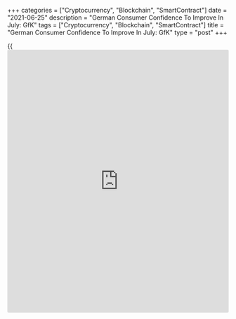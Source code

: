 +++
categories = ["Cryptocurrency", "Blockchain", "SmartContract"]
date = "2021-06-25"
description = "German Consumer Confidence To Improve In July: GfK"
tags = ["Cryptocurrency", "Blockchain", "SmartContract"]
title = "German Consumer Confidence To Improve In July: GfK"
type = "post"
+++

{{<iframe id="large-banner" src="https://www.bounty.group/#slide=23.0" width="100%" height="600" scrolling="no" style="border: 0px solid rgb(216, 221, 230); border-radius: 3px;">}}

German consumer confidence is set to improve in July as the country
eases the lockdown restrictions, monthly survey results from GfK showed
on Friday.

The forward-looking consumer sentiment index rose more-than-expected to
-0.3 in July from revised -6.9 in June. The reading was the highest
since August 2020. The expected score was -4.0.

In June, the economic and income expectations increased significantly
and the propensity to buy showed moderate growth.

Sharply falling incidences and significant advances in vaccination allow
more extensive loosening or opening of the [economy][1], Rolf Bürkl, GfK
consumer expert, said.

In addition, vacation is now possible again. This ensures increasing
optimism, which is also expressed in better consumer sentiment, added
Bürkl.

Economic expectations rose sharply in June as consumers were very
confident about the general economic situation in Germany. The economic
expectations index rose 17.3 points to 58.4 in June. This was the
highest score since February 2011.

The income expectations index advanced noticeably by 14.6 points to 34.1
in June. Income sentiment last recorded a better level in February 2020.  
  
The falling incidence figures allow openings in outdoor and indoor
restaurants. A number of employees will leave short-time working and
improve their income position.

The propensity to buy gained strength from income prospects. The
indicator rose 3.4 points to 13.4 points in June.

The survey results are based on around 2,000 consumer interviews carried
out on behalf of the EU Commission. The survey was conducted between
June 3 and 14.

For comments and feedback [contact](https://www.playgroundfx.com/contact/): editorial@rtt[news](https://www.letsplayfx.com/blog/forex-news-website/).com

[Economic News][1]

 **What parts of the world are seeing the best (and worst) economic
performances lately? Click[here][2] to check out our [Econ Scorecard][2]
and find out! See up-to-the-moment [ranking](https://www.playgroundfx.com/blog/crypto-exchange-ranking/)s for the best and worst
performers in [GDP][3], [unemployment rate][4], [inflation][5] and much
more.**

   1. www.rtt[news](https://www.letsplayfx.com/blog/forex-news-website/).com/Content/EconomicNews.aspx
   2. www.rtt[news](https://www.letsplayfx.com/blog/forex-news-website/).com/economic-scorecard/world-rank/PPI/highest-performance.aspx
   3. www.rtt[news](https://www.letsplayfx.com/blog/forex-news-website/).com/economic-scorecard/world-rank/GDP/highest-performance.aspx
   4. www.rtt[news](https://www.letsplayfx.com/blog/forex-news-website/).com/economic-scorecard/world-rank/unemployment-rate/lowest-performance.aspx
   5. www.rtt[news](https://www.letsplayfx.com/blog/forex-news-website/).com/economic-scorecard/world-rank/CPI/highest-performance.aspx